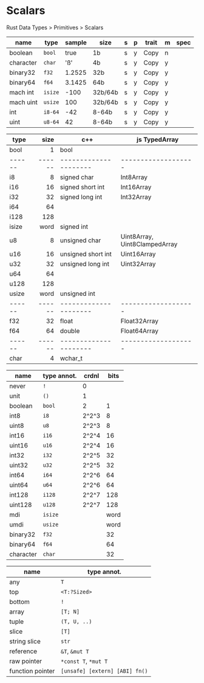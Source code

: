 # Scalars

Rust Data Types > Primitives > Scalars  


name         | type          | sample | size    |s|p| trait|m| spec
-------------|---------------|--------|---------|-|-|------|-|-------
boolean      | `bool`        | true   |      1b |s|y| Copy |n|
character    | `char`        | 'ß'    |      4b |s|y| Copy |y|
binary32     | `f32`         | 1.2525 |     32b |s|y| Copy |y|
binary64     | `f64`         | 3.1425 |     64b |s|y| Copy |y|
mach int     | `isize`       | -100   | 32b/64b |s|y| Copy |y|
mach uint    | `usize`       | 100    | 32b/64b |s|y| Copy |y|
int          | `i8-64`       | -42    |   8-64b |s|y| Copy |y|
uint         | `u8-64`       | 42     |   8-64b |s|y| Copy |y|


type  | size | c++                 | js TypedArray
------|-----:|---------------------|-------------------
bool  | 1    | bool                | 
------|------|---------------------|-------------------
i8    | 8    | signed char         | Int8Array
i16   | 16   | signed short int    | Int16Array
i32   | 32   | signed long int     | Int32Array
i64   | 64   |                     |
i128  | 128  |                     |
isize | word | signed int          |
u8    | 8    | unsigned char       | Uint8Array, Uint8ClampedArray
u16   | 16   | unsigned short int  | Uint16Array
u32   | 32   | unsigned long int   | Uint32Array
u64   | 64   |                     |
u128  | 128  |                     |
usize | word | unsigned int        |
------|------|---------------------|-------------------
f32   | 32   | float               | Float32Array
f64   | 64   | double              | Float64Array
------|------|---------------------|-------------------
char  | 4    | wchar_t             |



name      | type annot.| crdnl | bits
----------|------------|-------|-----
never     |`!`         | 0     |
unit      |`()`        | 1     |
boolean   |`bool`      | 2     | 1
int8      |`i8`        | 2^2^3 | 8
uint8     |`u8`        | 2^2^3 | 8
int16     |`i16`       | 2^2^4 | 16
uint16    |`u16`       | 2^2^4 | 16
int32     |`i32`       | 2^2^5 | 32
uint32    |`u32`       | 2^2^5 | 32
int64     |`i64`       | 2^2^6 | 64
uint64    |`u64`       | 2^2^6 | 64
int128    |`i128`      | 2^2^7 | 128
uint128   |`u128`      | 2^2^7 | 128
mdi       |`isize`     |       | word
umdi      |`usize`     |       | word
binary32  |`f32`       |       | 32
binary64  |`f64`       |       | 64
character |`char`      |       | 32


name             | type annot.
-----------------|------------
any              |`T`         
top              |`<T:?Sized>`
bottom           |`!`         
array            |`[T; N]`    
tuple            |`(T, U, ..)`
slice            |`[T]`
string slice     |`str`
reference        |`&T`, `&mut T`
raw pointer      |`*const T`, `*mut T`
function pointer |`[unsafe] [extern] [ABI] fn()`
